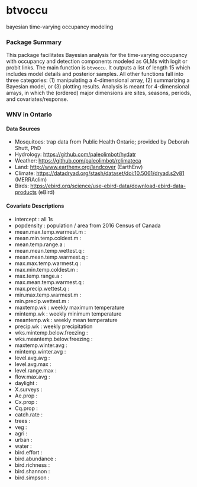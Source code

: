 # btvoccu
bayesian time-varying occupancy modeling

### Package Summary
This package facilitates Bayesian analysis for the time-varying occupancy with occupancy and detection components modeled as GLMs with logit or probit links. The main function is `btvoccu`. It outputs a list of length 15 which includes model details and posterior samples. All other functions fall into three categories: (1) manipulating a 4-dimensional array, (2) summarizing a Bayesian model, or (3) plotting results. Analysis is meant for 4-dimensional arrays, in which the (ordered) major dimensions are sites, seasons, periods, and covariates/response.  

### WNV in Ontario

#### Data Sources
* Mosquitoes: trap data from Public Health Ontario; provided by Deborah Shutt, PhD
* Hydrology: https://github.com/paleolimbot/hydatr
* Weather: https://github.com/paleolimbot/rclimateca
* Land: http://www.earthenv.org/landcover (EarthEnv)
* Climate: https://datadryad.org/stash/dataset/doi:10.5061/dryad.s2v81 (MERRAclim)
* Birds: https://ebird.org/science/use-ebird-data/download-ebird-data-products (eBird)

#### Covariate Descriptions
* intercept : all 1s
* popdensity : population / area from 2016 Census of Canada
* mean.max.temp.warmest.m :
* mean.min.temp.coldest.m :
* mean.temp.range.a :
* mean.mean.temp.wettest.q :
* mean.mean.temp.warmest.q :
* max.max.temp.warmest.q :
* max.min.temp.coldest.m :
* max.temp.range.a :
* max.mean.temp.warmest.q :
* max.precip.wettest.q :
* min.max.temp.warmest.m :
* min.precip.wettest.m :
* maxtemp.wk : weekly maximum temperature
* mintemp.wk : weekly minimum temperature
* meantemp.wk : weekly mean temperature
* precip.wk : weekly precipitation
* wks.mintemp.below.freezing :
* wks.meantemp.below.freezing :
* maxtemp.winter.avg :
* mintemp.winter.avg :
* level.avg.avg :
* level.avg.max :
* level.range.max :
* flow.max.avg :
* daylight :
* X.surveys :
* Ae.prop :
* Cx.prop :
* Cq.prop :
* catch.rate :
* trees :
* veg :
* agri :
* urban :
* water :
* bird.effort :
* bird.abundance :
* bird.richness :
* bird.shannon :
* bird.simpson :

